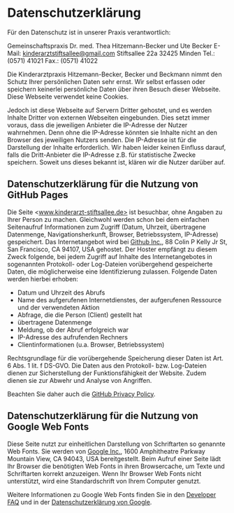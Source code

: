 # Datenschutzerklärung

Für den Datenschutz ist in unserer Praxis verantwortlich:

Gemeinschaftspraxis Dr. med. Thea Hitzemann-Becker und Ute Becker 
E-Mail: <kinderarztstiftsallee@gmail.com> 
Stiftsallee 22a 
32425 Minden 
Tel.: (0571) 41021 
Fax.: (0571) 41022

Die Kinderarztpraxis Hitzemann-Becker, Becker und Beckmann nimmt den Schutz Ihrer persönlichen Daten sehr ernst. Wir selbst erfassen oder speichern keinerlei persönliche Daten über ihren Besuch dieser Webseite. Diese Webseite verwendet keine Cookies.

Jedoch ist diese Webseite auf Servern Dritter gehostet, und es werden Inhalte Dritter von externen Webseiten eingebunden. Dies setzt immer voraus, dass die jeweiligen Anbieter die IP-Adresse der Nutzer wahrnehmen. Denn ohne die IP-Adresse könnten sie Inhalte nicht an den Browser des jeweiligen Nutzers senden. Die IP-Adresse ist für die Darstellung der Inhalte erforderlich. Wir haben leider keinen Einfluss darauf, falls die Dritt-Anbieter die IP-Adresse z.B. für statistische Zwecke speichern. Soweit uns dieses bekannt ist, klären wir die Nutzer darüber auf.

## Datenschutzerklärung für die Nutzung von GitHub Pages

Die Seite <www.kinderarzt-stiftsallee.de> ist besuchbar, ohne Angaben zu Ihrer Person zu machen. Gleichwohl werden schon bei dem einfachen Seitenaufruf Informationen zum Zugriff (Datum, Uhrzeit, übertragene Datenmenge, Navigationsherkunft, Browser, Betriebssystem, IP-Adresse) gespeichert. Das Internetangebot wird bei [Github Inc.](https://www.github.com/), 88 Colin P Kelly Jr St, San Francisco, CA 94107, USA gehostet. Der Hoster empfängt zu diesem Zweck folgende, bei jedem Zugriff auf Inhalte des Internetangebotes in sogenannten Protokoll- oder Log-Dateien vorübergehend gespeicherte Daten, die möglicherweise eine Identifizierung zulassen. Folgende Daten werden hierbei erhoben: 

* Datum und Uhrzeit des Abrufs 
* Name des aufgerufenen Internetdienstes, der aufgerufenen Ressource und der verwendeten Aktion
* Abfrage, die die Person (Client) gestellt hat
* übertragene Datenmenge
* Meldung, ob der Abruf erfolgreich war 
* IP-Adresse des aufrufenden Rechners 
* Clientinformationen (u.a. Browser, Betriebssystem) 

Rechtsgrundlage für die vorübergehende Speicherung dieser Daten ist Art. 6 Abs. 1 lit. f DS-GVO. Die Daten aus den Protokoll- bzw. Log-Dateien dienen zur Sicherstellung der Funktionsfähigkeit der Website. Zudem dienen sie zur Abwehr und Analyse von Angriffen.

Beachten Sie daher auch die [GitHub Privacy Policy](https://help.github.com/articles/github-privacy-statement/).

## Datenschutzerklärung für die Nutzung von Google Web Fonts

Diese Seite nutzt zur einheitlichen Darstellung von Schriftarten so genannte Web Fonts. Sie werden von [Google Inc.](https://google.com/), 1600 Amphitheatre Parkway Mountain View, CA 94043, USA bereitgestellt. Beim Aufruf einer Seite lädt Ihr Browser die benötigten Web Fonts in ihren Browsercache, um Texte und Schriftarten korrekt anzuzeigen. Wenn Ihr Browser Web Fonts nicht unterstützt, wird eine Standardschrift von Ihrem Computer genutzt.

Weitere Informationen zu Google Web Fonts finden Sie in den [Developer FAQ](https://developers.google.com/fonts/faq) und in der [Datenschutzerklärung von Google](https://developers.google.com/fonts/faq).
